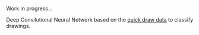 Work in progress...

Deep Convilutional Neural Network based on the [quick draw data](https://quickdraw.withgoogle.com/data) to classify drawings.
